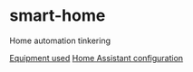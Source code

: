 # smart-home
Home automation tinkering
  
  

[Equipment used](/equipment.md)
[Home Assistant configuration](/ha)
